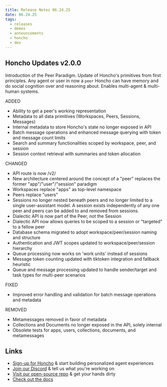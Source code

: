 ```yaml
---
title: Release Notes 06.24.25
date: 06.24.25
tags:
  - releases
  - demos
  - announcements
  - honcho
  - dev
---
```


## Honcho Updates v2.0.0

Introduction of the Peer Paradigm. Update of Honcho's primitives from first principles. Any agent or user in now a `peer` Honcho can have memory and do social cognition over and reasoning about. Enables multi-agent & multi-human systems.

ADDED

- Ability to get a peer's working representation
- Metadata to all data primitives (Workspaces, Peers, Sessions, Messages)
- Internal metadata to store Honcho's state no longer exposed in API
- Batch message operations and enhanced message querying with token and message count limits
- Search and summary functionalities scoped by workspace, peer, and session
- Session context retrieval with summaries and token allocation

CHANGED

- API route is now /v2/
- New architecture centered around the concept of a "peer" replaces the former "app"/"user"/"session" paradigm
- Workspaces replace "apps" as top-level namespace
- Peers replace "users"
- Sessions no longer nested beneath peers and no longer limited to a single user-assistant model. A session exists independently of any one peer and peers can be added to and removed from sessions.
- Dialectic API is now part of the Peer, not the Session
- Dialectic API now allows queries to be scoped to a session or "targeted" to a fellow peer
- Database schema migrated to adopt workspace/peer/session naming and structure
- Authentication and JWT scopes updated to workspace/peer/session hierarchy
- Queue processing now works on 'work units' instead of sessions
- Message token counting updated with tiktoken integration and fallback heuristic
- Queue and message processing updated to handle sender/target and task types for multi-peer scenarios

FIXED

- Improved error handling and validation for batch message operations and metadata

REMOVED

- Metamessages removed in favor of metadata
- Collections and Documents no longer exposed in the API, solely internal
- Obsolete tests for apps, users, collections, documents, and metamessages
## Links

- [Sign-up for Honcho](https://app.honcho.dev/) & start building personalized agent experiences
- [Join our Discord](https://discord.gg/honcho) & tell us what you're working on
- [Visit our open-source repo](https://github.com/plastic-labs/honcho) & get your hands dirty
- [Check out the docs](https://docs.honcho.dev)